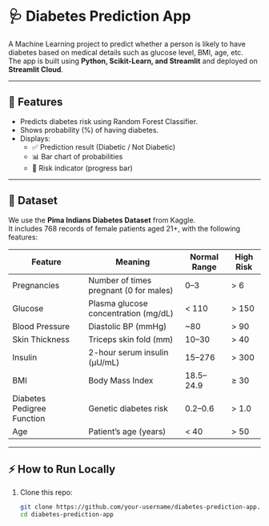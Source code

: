 # 🩺 Diabetes Prediction App

A Machine Learning project to predict whether a person is likely to have diabetes based on medical details such as glucose level, BMI, age, etc.  
The app is built using **Python, Scikit-Learn, and Streamlit** and deployed on **Streamlit Cloud**.

---

## 🚀 Features
- Predicts diabetes risk using Random Forest Classifier.
- Shows probability (%) of having diabetes.
- Displays:
  - ✅ Prediction result (Diabetic / Not Diabetic)
  - 📊 Bar chart of probabilities
  - 🎯 Risk indicator (progress bar)

---

## 📂 Dataset
We use the **Pima Indians Diabetes Dataset** from Kaggle.  
It includes 768 records of female patients aged 21+, with the following features:

| Feature | Meaning | Normal Range | High Risk |
|---------|----------|--------------|-----------|
| Pregnancies | Number of times pregnant (0 for males) | 0–3 | > 6 |
| Glucose | Plasma glucose concentration (mg/dL) | < 110 | > 150 |
| Blood Pressure | Diastolic BP (mmHg) | ~80 | > 90 |
| Skin Thickness | Triceps skin fold (mm) | 10–30 | > 40 |
| Insulin | 2-hour serum insulin (µU/mL) | 15–276 | > 300 |
| BMI | Body Mass Index | 18.5–24.9 | ≥ 30 |
| Diabetes Pedigree Function | Genetic diabetes risk | 0.2–0.6 | > 1.0 |
| Age | Patient’s age (years) | < 40 | > 50 |

---

## ⚡ How to Run Locally
1. Clone this repo:
   ```bash
   git clone https://github.com/your-username/diabetes-prediction-app.git
   cd diabetes-prediction-app
